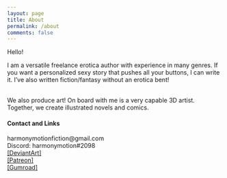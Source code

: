 ```yaml
---
layout: page
title: About
permalink: /about
comments: false
---
```


<div class="row justify-content-between">
<div class="col-md-8 pr-5">

<p>Hello!

I am a versatile freelance erotica author with experience in many genres. If you want a personalized sexy story that pushes all your buttons, I can write it. I’ve also written fiction/fantasy without an erotica bent! <br> <br>

We also produce art! On board with me is a very capable 3D artist. Together, we create illustrated novels and comics.
</p>

<h4>Contact and Links</h4>


<p>
harmonymotionfiction@gmail.com <br> 
Discord: harmonymotion#2098  <br> 
<a href="https://www.deviantart.com/harmonymotion">[DeviantArt]</a> <br> 
<a href="https://www.patreon.com/harmonymotion">[Patreon]</a> <br> 
<a href="https://harmonymotion.gumroad.com">[Gumroad]</a> <br> 
</p>

</div>

</div>
